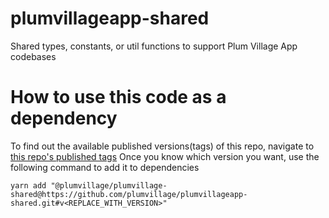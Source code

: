 # plumvillageapp-shared
Shared types, constants, or util functions to support Plum Village App codebases

# How to use this code as a dependency
To find out the available published versions(tags) of this repo, navigate to [this repo's published tags](https://github.com/plumvillage/plumvillageapp-shared/tags)
Once you know which version you want, use the following command to add it to dependencies 
```
yarn add "@plumvillage/plumvillage-shared@https://github.com/plumvillage/plumvillageapp-shared.git#v<REPLACE_WITH_VERSION>"
```